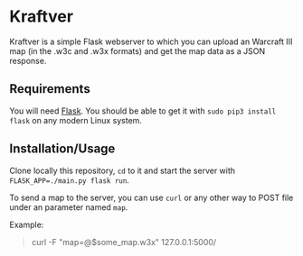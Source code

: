 # Kraftver

Kraftver is a simple Flask webserver to which you can upload an Warcraft III map (in the .w3c and .w3x formats) and get the map data as a JSON response.

## Requirements

You will need [Flask](http://flask.pocoo.org/). You should be able to get it with `sudo pip3 install flask` on any modern Linux system.

## Installation/Usage

Clone locally this repository, `cd` to it and start the server with `FLASK_APP=./main.py flask run`.

To send a map to the server, you can use `curl` or any other way to POST file under an parameter named `map`.

Example:
> curl -F "map=@$some_map.w3x" 127.0.0.1:5000/
